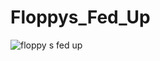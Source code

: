 # Floppys_Fed_Up
![floppy s fed up](https://user-images.githubusercontent.com/26418542/35371130-4e80d858-0160-11e8-805b-b1a72d853d88.png)
